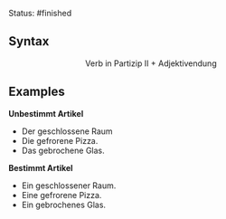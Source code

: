 Status: #finished 
## Syntax

$$
\text{Verb in Partizip II +  Adjektivendung}
$$


## Examples
**Unbestimmt Artikel**
- Der geschlossene Raum 
- Die gefrorene Pizza. 
- Das gebrochene Glas.

**Bestimmt Artikel**
- Ein geschlossener Raum.
- Eine gefrorene Pizza.
- Ein gebrochenes Glas.




